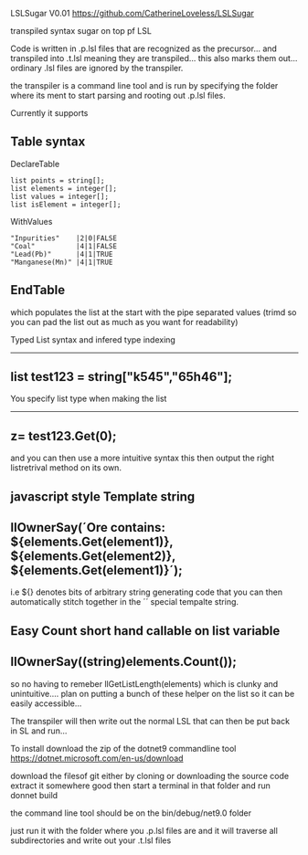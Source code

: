 LSLSugar V0.01
https://github.com/CatherineLoveless/LSLSugar


transpiled syntax sugar on top pf LSL

Code is written in <filename>.p.lsl files that are recognized as the precursor... and transpiled into  <filename>.t.lsl meaning they are transpiled... this also marks them out... ordinary  <filename>.lsl files are ignored by the transpiler.

the transpiler is a command line tool and is run by specifying the folder where its ment to start parsing and rooting out  .p.lsl files.



Currently it supports 


Table syntax
---------------------------------------------
DeclareTable

    list points = string[];
    list elements = integer[];
    list values = integer[];
    list isElement = integer[];

WithValues

    "Inpurities"    |2|0|FALSE
    "Coal"          |4|1|FALSE
    "Lead(Pb)"      |4|1|TRUE
    "Manganese(Mn)" |4|1|TRUE
    
EndTable
---------------------------------------------

which populates the list at the start with the pipe separated values (trimd so you can pad the list out as much as you want for readability)



Typed List syntax and infered type indexing

---------------------------------------------
list test123 = string["k545","65h46"];
---------------------------------------------

You specify list type when making the list

---------------------------------------------
z= test123.Get(0);
---------------------------------------------

and you can then use a more intuitive syntax  this then output the right listretrival method on its own.


javascript style Template string
---------------------------------------------
   llOwnerSay(´Ore contains: ${elements.Get(element1)},  ${elements.Get(element2)}, ${elements.Get(element1)}´);
---------------------------------------------
i.e ${} denotes bits of arbitrary string generating code that you can then automatically stitch together in the ´´ special tempalte string.


Easy Count short hand callable on list variable
---------------------------------------------
llOwnerSay((string)elements.Count());
---------------------------------------------

so no having to remeber llGetListLength(elements) which is clunky and unintuitive....
plan on putting a bunch of these helper on the list so it can be easily accessible...

The transpiler will then write out the normal LSL that can then be put back in SL and run...

To install download the zip of the dotnet9  commandline tool
https://dotnet.microsoft.com/en-us/download

download the filesof git either by cloning or downloading the source code extract it somewhere good then start a terminal in that folder and run donnet build

the command line tool should be on the bin/debug/net9.0 folder 

just run it with the folder where you .p.lsl files are and it will traverse all subdirectories and write out your .t.lsl files
